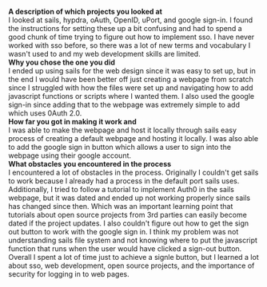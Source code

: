 **A description of which projects you looked at**<br>
I looked at sails, hypdra, oAuth, OpenID, uPort, and google sign-in. I found the instructions for setting these up a bit confusing and had to spend a good chunk of time trying to figure out how to implement sso. I have never worked with sso before, so there was a lot of new terms and vocabulary I wasn't used to and my web development skills are limited.
<br>
**Why you chose the one you did**<br>
I ended up using sails for the web design since it was easy to set up, but in the end I would have been better off just creating a webpage from scratch since I struggled with how the files were set up and navigating how to add javascript functions or scripts where I wanted them. I also used the google sign-in since adding that to the webpage was extremely simple to add which uses 0Auth 2.0.
<br>
**How far you got in making it work and**<br>
I was able to make the webpage and host it locally through sails easy process of creating a default webpage and hosting it locally. I was also able to add the google sign in button which allows a user to sign into the webpage using their google account. 
<br>
**What obstacles you encountered in the process**<br>
I encountered a lot of obstacles in the process. Originally I couldn't get sails to work because I already had a process in the default port sails uses. Additionally, I tried to follow a tutorial to implement Auth0 in the sails webpage, but it was dated and ended up not working properly since sails has changed since then. Which was an important learning point that tutorials about open source projects from 3rd parties can easily become dated if the project updates. I also couldn't figure out how to get the sign out button to work with the google sign in. I think my problem was not understanding sails file system and not knowing where to put the javascript function that runs when the user would have clicked a sign-out button. Overall I spent a lot of time just to achieve a signle button, but I learned a lot about sso, web development, open source projects, and the importance of security for logging in to web pages.
